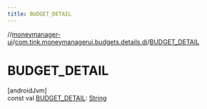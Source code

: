 ```yaml
---
title: BUDGET_DETAIL
---
```

//[moneymanager-ui](../../index.html)/[com.tink.moneymanagerui.budgets.details.di](index.html)/[BUDGET_DETAIL](-b-u-d-g-e-t_-d-e-t-a-i-l.html)



# BUDGET_DETAIL



[androidJvm]\
const val [BUDGET_DETAIL](-b-u-d-g-e-t_-d-e-t-a-i-l.html): [String](https://kotlinlang.org/api/latest/jvm/stdlib/kotlin/-string/index.html)




